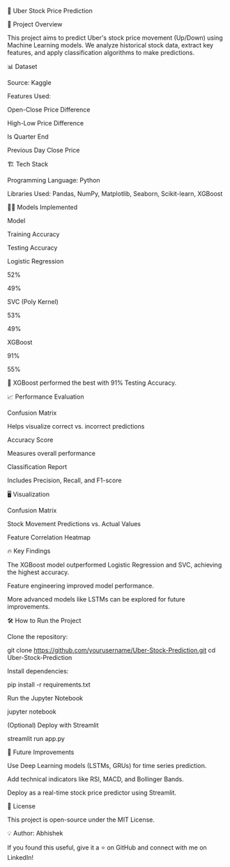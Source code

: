 🚀 Uber Stock Price Prediction

📌 Project Overview

This project aims to predict Uber's stock price movement (Up/Down) using Machine Learning models. We analyze historical stock data, extract key features, and apply classification algorithms to make predictions.

📊 Dataset

Source: Kaggle

Features Used:

Open-Close Price Difference

High-Low Price Difference

Is Quarter End

Previous Day Close Price

🏗️ Tech Stack

Programming Language: Python

Libraries Used: Pandas, NumPy, Matplotlib, Seaborn, Scikit-learn, XGBoost

🧑‍💻 Models Implemented

Model

Training Accuracy

Testing Accuracy

Logistic Regression

52%

49%

SVC (Poly Kernel)

53%

49%

XGBoost

91%

55%

🔹 XGBoost performed the best with 91% Testing Accuracy.

📈 Performance Evaluation

Confusion Matrix

Helps visualize correct vs. incorrect predictions

Accuracy Score

Measures overall performance

Classification Report

Includes Precision, Recall, and F1-score

🖥️ Visualization

Confusion Matrix

Stock Movement Predictions vs. Actual Values

Feature Correlation Heatmap

🔥 Key Findings

The XGBoost model outperformed Logistic Regression and SVC, achieving the highest accuracy.

Feature engineering improved model performance.

More advanced models like LSTMs can be explored for future improvements.

🛠️ How to Run the Project

Clone the repository:

git clone https://github.com/yourusername/Uber-Stock-Prediction.git
cd Uber-Stock-Prediction

Install dependencies:

pip install -r requirements.txt

Run the Jupyter Notebook

jupyter notebook

(Optional) Deploy with Streamlit

streamlit run app.py

📌 Future Improvements

Use Deep Learning models (LSTMs, GRUs) for time series prediction.

Add technical indicators like RSI, MACD, and Bollinger Bands.

Deploy as a real-time stock price predictor using Streamlit.

📜 License

This project is open-source under the MIT License.

💡 Author: Abhishek

If you found this useful, give it a ⭐ on GitHub and connect with me on LinkedIn!
